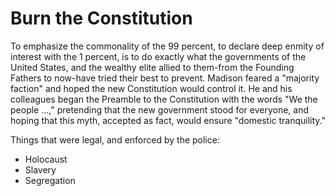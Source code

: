 # Burn the Constitution



To emphasize the commonality
of the 99 percent, to declare deep enmity of interest with the 1 percent, is to do exactly what the
governments of the United States, and the wealthy elite allied to them-from the Founding Fathers to
now-have tried their best to prevent. Madison feared a "majority faction" and hoped the new
Constitution would control it. He and his colleagues began the Preamble to the Constitution with
the words "We the people ...," pretending that the new government stood for everyone, and hoping
that this myth, accepted as fact, would ensure "domestic tranquility."



Things that were legal, and enforced by the police:

- Holocaust
- Slavery
- Segregation